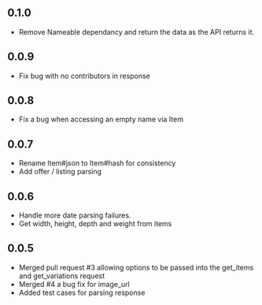 ## 0.1.0
- Remove Nameable dependancy and return the data as the API returns it.

## 0.0.9
- Fix bug with no contributors in response

## 0.0.8
- Fix a bug when accessing an empty name via Item

## 0.0.7
- Rename Item#json to Item#hash for consistency
- Add offer / listing parsing

## 0.0.6
- Handle more date parsing failures. 
- Get width, height, depth and weight from items

## 0.0.5

- Merged pull request #3 allowing options to be passed into the get_items and get_variations request
- Merged #4 a bug fix for image_url
- Added test cases for parsing response

